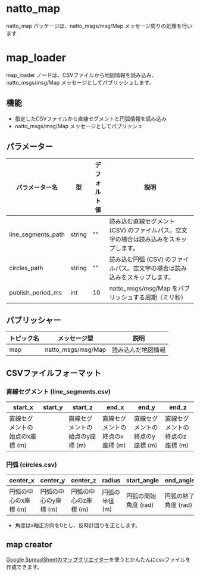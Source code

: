 # natto_map
natto_map パッケージは、natto_msgs/msg/Map メッセージ周りの処理を行います

# map_loader
map_loader ノードは、CSVファイルから地図情報を読み込み、natto_msgs/msg/Map メッセージとしてパブリッシュします。

## 機能
- 指定したCSVファイルから直線セグメントと円弧情報を読み込み
- natto_msgs/msg/Map メッセージとしてパブリッシュ

## パラメーター
| パラメーター名 | 型 | デフォルト値 | 説明 |
| - | - | - | - |
| line_segments_path | string | "" | 読み込む直線セグメント (CSV) のファイルパス。空文字の場合は読み込みをスキップします。 |
| circles_path       | string | "" | 読み込む円弧 (CSV) のファイルパス。空文字の場合は読み込みをスキップします。 |
| publish_period_ms  | int    | 10 | natto_msgs/msg/Map をパブリッシュする周期（ミリ秒） |

## パブリッシャー
| トピック名 | メッセージ型 | 説明 |
| - | - | - |
| map | natto_msgs/msg/Map | 読み込んだ地図情報 |

## CSVファイルフォーマット
### 直線セグメント (line_segments.csv)
| start_x | start_y | start_z | end_x | end_y | end_z |
| - | - | - | - | - | - |
| 直線セグメントの始点のx座標 (m) | | 直線セグメントの始点のy座標 (m) | 直線セグメントの終点のx座標 (m) | 直線セグメントの終点のy座標 (m) | 直線セグメントの終点のz座標 (m) |

### 円弧 (circles.csv)
| center_x | center_y | center_z | radius | start_angle | end_angle |
| - | - | - | - | - | - |
| 円弧の中心のx座標 (m) | 円弧の中心のy座標 (m) | 円弧の中心のz座標 (m) | 円弧の半径 (m) | 円弧の開始角度 (rad) | 円弧の終了角度 (rad) |

- 角度はx軸正方向を0とし、反時計回りを正とします。

## map creator
[Google SpreadSheetのマップクリエイター](https://docs.google.com/spreadsheets/d/1a26aJcPwLCuzxXE9vYS8q0xv4El7dLMvVLak4jPUAQg/edit?usp=sharing)を使うとかんたんにcsvファイルを作成できます。